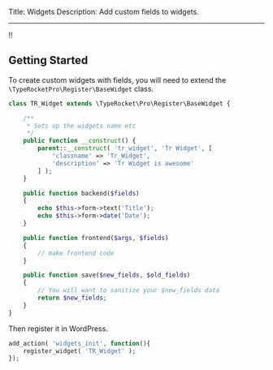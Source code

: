 Title: Widgets
Description: Add custom fields to widgets.

---

!!

## Getting Started

To create custom widgets with fields, you will need to extend the `\TypeRocketPro\Register\BaseWidget` class. 

```php
class TR_Widget extends \TypeRocket\Pro\Register\BaseWidget {

    /**
     * Sets up the widgets name etc
     */
    public function __construct() {
        parent::__construct( 'tr_widget', 'Tr Widget', [
            'classname' => 'Tr_Widget',
            'description' => 'Tr Widget is awesome'
        ] );
    }

    public function backend($fields)
    {
        echo $this->form->text('Title');
        echo $this->form->date('Date');
    }

    public function frontend($args, $fields)
    {
        // make frontend code
    }

    public function save($new_fields, $old_fields)
    {
        // You will want to sanitize your $new_fields data 
        return $new_fields;
    }
}
```

Then register it in WordPress.

```php
add_action( 'widgets_init', function(){
    register_widget( 'TR_Widget' );
});
```